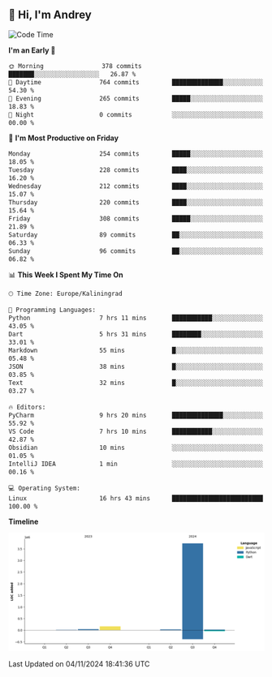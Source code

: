 ## 👋 Hi, I'm Andrey

<!--START_SECTION:waka-->
![Code Time](http://img.shields.io/badge/Code%20Time-559%20hrs%205%20mins-blue)

**I'm an Early 🐤** 

```text
🌞 Morning                378 commits         ███████░░░░░░░░░░░░░░░░░░   26.87 % 
🌆 Daytime                764 commits         ██████████████░░░░░░░░░░░   54.30 % 
🌃 Evening                265 commits         █████░░░░░░░░░░░░░░░░░░░░   18.83 % 
🌙 Night                  0 commits           ░░░░░░░░░░░░░░░░░░░░░░░░░   00.00 % 
```
📅 **I'm Most Productive on Friday** 

```text
Monday                   254 commits         █████░░░░░░░░░░░░░░░░░░░░   18.05 % 
Tuesday                  228 commits         ████░░░░░░░░░░░░░░░░░░░░░   16.20 % 
Wednesday                212 commits         ████░░░░░░░░░░░░░░░░░░░░░   15.07 % 
Thursday                 220 commits         ████░░░░░░░░░░░░░░░░░░░░░   15.64 % 
Friday                   308 commits         █████░░░░░░░░░░░░░░░░░░░░   21.89 % 
Saturday                 89 commits          ██░░░░░░░░░░░░░░░░░░░░░░░   06.33 % 
Sunday                   96 commits          ██░░░░░░░░░░░░░░░░░░░░░░░   06.82 % 
```


📊 **This Week I Spent My Time On** 

```text
🕑︎ Time Zone: Europe/Kaliningrad

💬 Programming Languages: 
Python                   7 hrs 11 mins       ███████████░░░░░░░░░░░░░░   43.05 % 
Dart                     5 hrs 31 mins       ████████░░░░░░░░░░░░░░░░░   33.01 % 
Markdown                 55 mins             █░░░░░░░░░░░░░░░░░░░░░░░░   05.48 % 
JSON                     38 mins             █░░░░░░░░░░░░░░░░░░░░░░░░   03.85 % 
Text                     32 mins             █░░░░░░░░░░░░░░░░░░░░░░░░   03.27 % 

🔥 Editors: 
PyCharm                  9 hrs 20 mins       ██████████████░░░░░░░░░░░   55.92 % 
VS Code                  7 hrs 10 mins       ███████████░░░░░░░░░░░░░░   42.87 % 
Obsidian                 10 mins             ░░░░░░░░░░░░░░░░░░░░░░░░░   01.05 % 
IntelliJ IDEA            1 min               ░░░░░░░░░░░░░░░░░░░░░░░░░   00.16 % 

💻 Operating System: 
Linux                    16 hrs 43 mins      █████████████████████████   100.00 % 
```

**Timeline**

![Lines of Code chart](https://raw.githubusercontent.com/Mist3s/Mist3s/main/assets/bar_graph.png)


 Last Updated on 04/11/2024 18:41:36 UTC
<!--END_SECTION:waka-->

